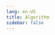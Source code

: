 ```yaml
---
lang: en-US
title: Algorithm
sidebar: false
---
```


<!-- TODO: https://microsoft.github.io/monaco-editor/ -->
<!-- TODO: https://codemirror.net/ (Recommend) -->
<!-- TODO: Use Emscripten to compile C++ code -->

<Knowledge
  section-name="Articles"
/>

<Knowledge
  section-name="Practices"
  :articles="[
    {
      title: 'LeetCode',
      image: '/articles/algorithm/leetcode/LeetCode_Logo_black_with_text.svg.png',
      url: '/algorithm/leetcode/'
    },
    {
      title: 'CSES Problem Set',
      image: '/articles/algorithm/cses/cses_logo.png',
      url: '/algorithm/cses/'
    },
    {
      title: 'Cracking the Coding Interview',
      image: '',
      url: '/algorithm/cracking-the-coding-interview/'
    },
    {
      title: 'Competitive Programmer\'s Handbook',
      image: '',
      url: '/algorithm/competitive-programmer-handbook/'
    },
  ]"
/>
